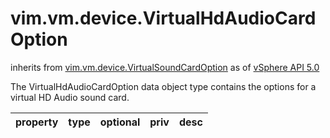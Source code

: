 vim.vm.device.VirtualHdAudioCardOption
======================================
inherits from [vim.vm.device.VirtualSoundCardOption](docs/vim.vm.device.VirtualSoundCardOption.md)
as of [vSphere API 5.0](vim.version.md#vim.version.version7)


The VirtualHdAudioCardOption data object type contains the options for a   virtual HD Audio sound card.

| property | type | optional | priv | desc |
|:---------|:-----|:---------|:-----|:-----|


